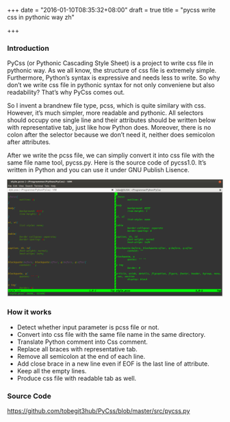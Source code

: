 +++
date = "2016-01-10T08:35:32+08:00"
draft = true
title = "pycss write css in pythonic way zh"

+++



### Introduction

PyCss (or Pythonic Cascading Style Sheet) is a project to write css file in pythonic way. As we all know, the structure of css file is extremely simple. Furthermore, Python’s syntax is expressive and needs less to write. So why don’t we write css file in pythonic syntax for not only conveniene but also readability? That’s why PyCss comes out.

So I invent a brandnew file type, pcss, which is quite similary with css. However, it’s much simpler, more readable and pythonic. All selectors should occupy one single line and their attributes should be written below with representative tab, just like how Python does. Moreover, there is no colon after the selector because we don’t need it, neither does semicolon after attributes.

After we write the pcss file, we can simpliy convert it into css file with the same file name tool, pycss.py. Here is the source code of pycss1.0. It’s written in Python and you can use it under GNU Publish Lisence.

![css_pcss screenshot](https://raw.githubusercontent.com/tobegit3hub/PyCss/master/screenshot/css_pcss.png)

### How it works

* Detect whether input parameter is pcss file or not.
* Convert into css file with the same file name in the same directory.
* Translate Python comment into Css comment.
* Replace all braces with representative tab.
* Remove all semicolon at the end of each line.
* Add close brace in a new line even if EOF is the last line of attribute.
* Keep all the empty lines.
* Produce css file with readable tab as well.

### Source Code
<https://github.com/tobegit3hub/PyCss/blob/master/src/pycss.py>
